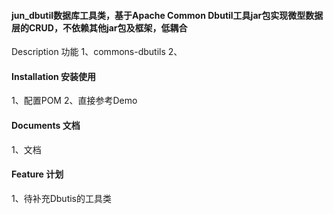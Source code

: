 #### jun_dbutil数据库工具类，基于Apache Common Dbutil工具jar包实现微型数据层的CRUD，不依赖其他jar包及框架，低耦合

Description 功能
1、commons-dbutils
2、


#### Installation 安装使用

1、配置POM
2、直接参考Demo


#### Documents 文档

1、文档


#### Feature 计划

1、待补充Dbutis的工具类






